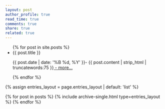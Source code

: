 ```yaml
---
layout: post
author_profile: true
read_time: true
comments: true
share: true
related: true
---
```



<ul>
  {% for post in site.posts %}
    <li>
      {{ post.title }}<br>
      <p> {{ post.date | date: '%B %d, %Y' }}- {{ post.content | strip_html | truncatewords:75 }}<a href="{{ post.url }}"> - more...</a></p>
    </li>
  {% endfor %}
</ul>


{% assign entries_layout = page.entries_layout | default: 'list' %}
<div class="entries-{{ entries_layout }}">
  {% for post in posts %}
    {% include archive-single.html type=entries_layout %}
  {% endfor %}
</div>
